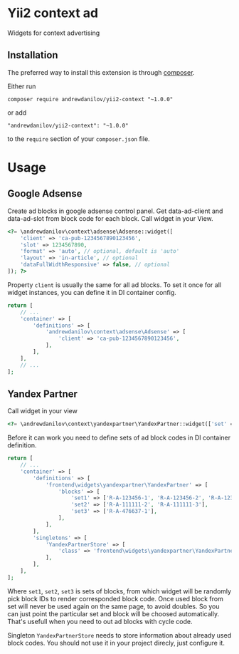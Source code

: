 Yii2 context ad
===================
Widgets for context advertising

Installation
------------

The preferred way to install this extension is through [composer](http://getcomposer.org/download/).

Either run

```
composer require andrewdanilov/yii2-context "~1.0.0"
```

or add

```
"andrewdanilov/yii2-context": "~1.0.0"
```

to the `require` section of your `composer.json` file.


Usage
=====

Google Adsense
-----

Create ad blocks in google adsense control panel. Get data-ad-client and data-ad-slot from block code for each block.
Call widget in your View.

```php
<?= \andrewdanilov\context\adsense\Adsense::widget([
	'client' => 'ca-pub-1234567890123456',
	'slot' => 1234567890,
	'format' => 'auto', // optional, default is 'auto'
	'layout' => 'in-article', // optional
	'dataFullWidthResponsive' => false, // optional
]); ?>
```

Property `client` is usually the same for all ad blocks. To set it once for all widget instances, you can define
it in DI container config.

```php
return [
	// ...
	'container' => [
		'definitions' => [
			'andrewdanilov\context\adsense\Adsense' => [
				'client' => 'ca-pub-1234567890123456',
			],
		],
	],
	// ...
];
```

Yandex Partner
-----

Call widget in your view

```php
<?= \andrewdanilov\context\yandexpartner\YandexPartner::widget(['set' => 'set1']) ?>
```

Before it can work you need to define sets of ad block codes in DI container definition.

```php
return [
	// ...
	'container' => [
		'definitions' => [
			'frontend\widgets\yandexpartner\YandexPartner' => [
				'blocks' => [
					'set1' => ['R-A-123456-1', 'R-A-123456-2', 'R-A-123456-3'],
					'set2' => ['R-A-111111-2', 'R-A-111111-3'],
					'set3' => ['R-A-476637-1'],
				],
			],
		],
		'singletons' => [
			'YandexPartnerStore' => [
				'class' => 'frontend\widgets\yandexpartner\YandexPartnerStore'
			],
		],
	],
];
```

Where `set1`, `set2`, `set3` is sets of blocks, from which widget will be randomly pick block IDs to render
corresponded block code. Once used block from set will never be used again on the same page, to avoid doubles. So you
can just point the particular set and block will be choosed automatically. That's usefull when you need to out ad blocks
with cycle code.

Singleton `YandexPartnerStore` needs to store information about already used block codes. You should not use it in your
project direcly, just configure it.
